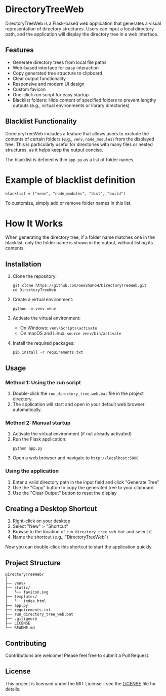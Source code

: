# DirectoryTreeWeb

DirectoryTreeWeb is a Flask-based web application that generates a visual representation of directory structures. Users can input a local directory path, and the application will display the directory tree in a web interface.

## Features

- Generate directory trees from local file paths
- Web-based interface for easy interaction
- Copy generated tree structure to clipboard
- Clear output functionality
- Responsive and modern UI design
- Custom favicon
- One-click run script for easy startup
- Blacklist folders: Hide content of specified folders to prevent lengthy outputs (e.g., virtual environments or library directories)


## Blacklist Functionality

DirectoryTreeWeb includes a feature that allows users to exclude the contents of certain folders (e.g., `venv`, `node_modules`) from the displayed tree. This is particularly useful for directories with many files or nested structures, as it helps keep the output concise.

The blacklist is defined within `app.py` as a list of folder names.

# Example of blacklist definition
   ```
   blacklist = ["venv", "node_modules", "dist", "build"]
   ```

To customize, simply add or remove folder names in this list.

# How It Works

When generating the directory tree, if a folder name matches one in the blacklist, only the folder name is shown in the output, without listing its contents.

## Installation

1. Clone the repository:
   ```
   git clone https://github.com/GeoShaPoH/DirectoryTreeWeb.git
   cd DirectoryTreeWeb
   ```

2. Create a virtual environment:
   ```
   python -m venv venv
   ```

3. Activate the virtual environment:
   - On Windows: `venv\Scripts\activate`
   - On macOS and Linux: `source venv/bin/activate`

4. Install the required packages:
   ```
   pip install -r requirements.txt
   ```

## Usage

### Method 1: Using the run script

1. Double-click the `run_directory_tree_web.bat` file in the project directory.
2. The application will start and open in your default web browser automatically.

### Method 2: Manual startup

1. Activate the virtual environment (if not already activated)
2. Run the Flask application:
   ```
   python app.py
   ```
3. Open a web browser and navigate to `http://localhost:5000`

### Using the application

1. Enter a valid directory path in the input field and click "Generate Tree"
2. Use the "Copy" button to copy the generated tree to your clipboard
3. Use the "Clear Output" button to reset the display

## Creating a Desktop Shortcut

1. Right-click on your desktop
2. Select "New" > "Shortcut"
3. Browse to the location of `run_directory_tree_web.bat` and select it
4. Name the shortcut (e.g., "DirectoryTreeWeb")

Now you can double-click this shortcut to start the application quickly.

## Project Structure

```
DirectoryTreeWeb/
│
├── venv/
├── static/
│   └── favicon.svg
├── templates/
│   └── index.html
├── app.py
├── requirements.txt
├── run_directory_tree_web.bat
├── .gitignore
├── LICENSE
└── README.md
```

## Contributing

Contributions are welcome! Please feel free to submit a Pull Request.

## License

This project is licensed under the MIT License - see the [LICENSE](LICENSE) file for details.